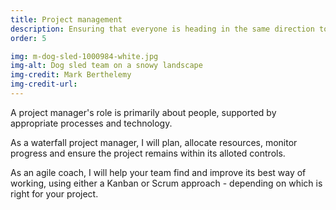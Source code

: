 ```yaml
---
title: Project management
description: Ensuring that everyone is heading in the same direction to deliver your technology projects
order: 5

img: m-dog-sled-1000984-white.jpg
img-alt: Dog sled team on a snowy landscape
img-credit: Mark Berthelemy
img-credit-url: 
---
```

A project manager's role is primarily about people, supported by appropriate processes and technology.

As a waterfall project manager, I will plan, allocate resources, monitor progress and ensure the project remains within its alloted controls.

As an agile coach, I will help your team find and improve its best way of working, using either a Kanban or Scrum approach - depending on which is right for your project.